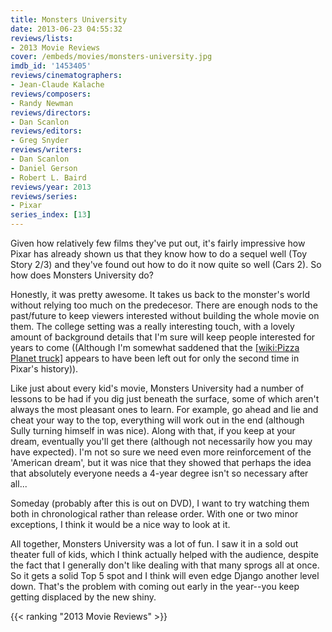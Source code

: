 ```yaml
---
title: Monsters University
date: 2013-06-23 04:55:32
reviews/lists:
- 2013 Movie Reviews
cover: /embeds/movies/monsters-university.jpg
imdb_id: '1453405'
reviews/cinematographers:
- Jean-Claude Kalache
reviews/composers:
- Randy Newman
reviews/directors:
- Dan Scanlon
reviews/editors:
- Greg Snyder
reviews/writers:
- Dan Scanlon
- Daniel Gerson
- Robert L. Baird
reviews/year: 2013
reviews/series:
- Pixar
series_index: [13]
---
```

Given how relatively few films they've put out, it's fairly impressive how Pixar has already shown us that they know how to do a sequel well (Toy Story 2/3) and they've found out how to do it now quite so well (Cars 2). So how does Monsters University do?

<!--more-->

Honestly, it was pretty awesome. It takes us back to the monster's world without relying too much on the predecesor. There are enough nods to the past/future to keep viewers interested without building the whole movie on them. The college setting was a really interesting touch, with a lovely amount of background details that I'm sure will keep people interested for years to come ((Although I'm somewhat saddened that the [[wiki:Pizza Planet truck]]() appears to have been left out for only the second time in Pixar's history)).

Like just about every kid's movie, Monsters University had a number of lessons to be had if you dig just beneath the surface, some of which aren't always the most pleasant ones to learn. For example, go ahead and lie and cheat your way to the top, everything will work out in the end (although Sully turning himself in was nice). Along with that, if you keep at your dream, eventually you'll get there (although not necessarily how you may have expected). I'm not so sure we need even more reinforcement of the 'American dream', but it was nice that they showed that perhaps the idea that absolutely everyone needs a 4-year degree isn't so necessary after all...

Someday (probably after this is out on DVD), I want to try watching them both in chronological rather than release order. With one or two minor exceptions, I think it would be a nice way to look at it.

All together, Monsters University was a lot of fun. I saw it in a sold out theater full of kids, which I think actually helped with the audience, despite the fact that I generally don't like dealing with that many sprogs all at once. So it gets a solid Top 5 spot and I think will even edge Django another level down. That's the problem with coming out early in the year--you keep getting displaced by the new shiny.

{{< ranking "2013 Movie Reviews" >}}